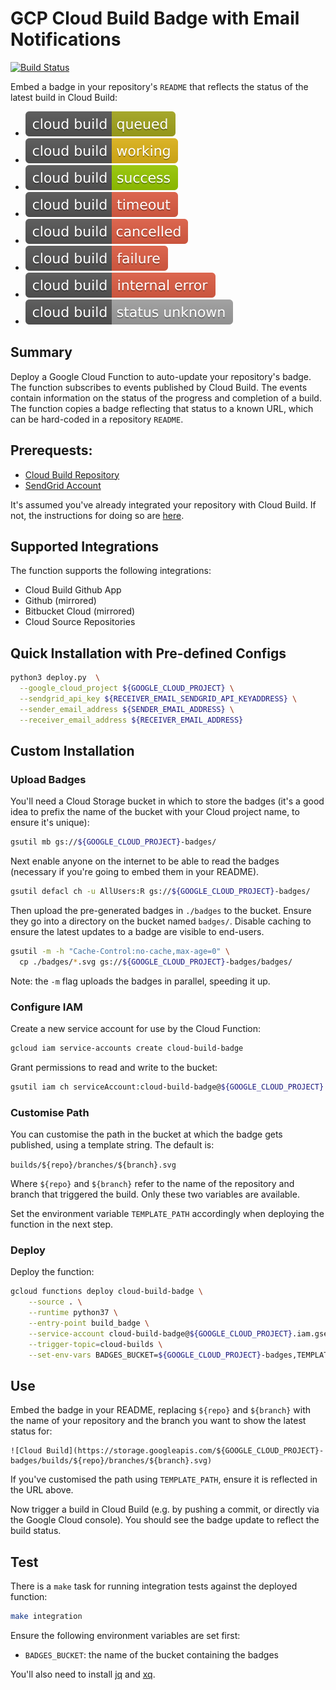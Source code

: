 # GCP Cloud Build Badge with Email Notifications

[![Build Status](https://travis-ci.com/BhanukaUOM/GCP-Cloud-Build-Badge-with-Email-Notifications.svg?branch=master)](https://travis-ci.com/BhanukaUOM/GCP-Cloud-Build-Badge-with-Email-Notifications)

Embed a badge in your repository's `README` that reflects the status of the latest build in Cloud Build:

- ![](./badges/queued.svg)
- ![](./badges/working.svg)
- ![](./badges/success.svg)
- ![](./badges/timeout.svg)
- ![](./badges/cancelled.svg)
- ![](./badges/failure.svg)
- ![](./badges/internal_error.svg)
- ![](./badges/status_unknown.svg)

## Summary

Deploy a Google Cloud Function to auto-update your repository's badge. The function subscribes to events published by Cloud Build. The events contain information on the status of the progress and completion of a build. The function copies a badge reflecting that status to a known URL, which can be hard-coded in a repository `README`.

## Prerequests:

- [Cloud Build Repository](https://cloud.google.com/cloud-build/docs/running-builds/automate-builds)
- [SendGrid Account](https://sendgrid.com)

It's assumed you've already integrated your repository with Cloud Build. If not, the instructions for doing so are [here](https://cloud.google.com/cloud-build/docs/running-builds/automate-builds).

## Supported Integrations

The function supports the following integrations:

- Cloud Build Github App
- Github (mirrored)
- Bitbucket Cloud (mirrored)
- Cloud Source Repositories

## Quick Installation with Pre-defined Configs

```bash
python3 deploy.py  \
  --google_cloud_project ${GOOGLE_CLOUD_PROJECT} \
  --sendgrid_api_key ${RECEIVER_EMAIL_SENDGRID_API_KEYADDRESS} \
  --sender_email_address ${SENDER_EMAIL_ADDRESS} \
  --receiver_email_address ${RECEIVER_EMAIL_ADDRESS}
```

## Custom Installation

### Upload Badges

You'll need a Cloud Storage bucket in which to store the badges (it's a good idea to prefix the name of the bucket with your Cloud project name, to ensure it's unique):

```bash
gsutil mb gs://${GOOGLE_CLOUD_PROJECT}-badges/
```

Next enable anyone on the internet to be able to read the badges (necessary if you're going to embed them in your README).

```bash
gsutil defacl ch -u AllUsers:R gs://${GOOGLE_CLOUD_PROJECT}-badges/
```

Then upload the pre-generated badges in `./badges` to the bucket. Ensure they go into a directory on the bucket named `badges/`. Disable caching to ensure the latest updates to a badge are visible to end-users.

```bash
gsutil -m -h "Cache-Control:no-cache,max-age=0" \
  cp ./badges/*.svg gs://${GOOGLE_CLOUD_PROJECT}-badges/badges/
```

Note: the `-m` flag uploads the badges in parallel, speeding it up.

### Configure IAM

Create a new service account for use by the Cloud Function:

```bash
gcloud iam service-accounts create cloud-build-badge
```

Grant permissions to read and write to the bucket:

```bash
gsutil iam ch serviceAccount:cloud-build-badge@${GOOGLE_CLOUD_PROJECT}.iam.gserviceaccount.com:legacyObjectReader,legacyBucketWriter gs://${GOOGLE_CLOUD_PROJECT}-badges/
```

### Customise Path

You can customise the path in the bucket at which the badge gets published, using a template string. The default is:

`builds/${repo}/branches/${branch}.svg`

Where `${repo}` and `${branch}` refer to the name of the repository and branch that triggered the build. Only these two variables are available.

Set the environment variable `TEMPLATE_PATH` accordingly when deploying the function in the next step.

### Deploy

Deploy the function:

```bash
gcloud functions deploy cloud-build-badge \
    --source . \
    --runtime python37 \
    --entry-point build_badge \
    --service-account cloud-build-badge@${GOOGLE_CLOUD_PROJECT}.iam.gserviceaccount.com \
    --trigger-topic=cloud-builds \
    --set-env-vars BADGES_BUCKET=${GOOGLE_CLOUD_PROJECT}-badges,TEMPLATE_PATH='builds/${repo}/branches/${branch}.svg',SENDGRID_API_KEY=${SENDGRID_API_KEY},SENDER_EMAIL_ADDRESS=${SENDER_EMAIL_ADDRESS},RECEIVER_EMAIL_ADDRESS=${RECEIVER_EMAIL_ADDRESS}
```

## Use

Embed the badge in your README, replacing `${repo}` and `${branch}` with the name of your repository and the branch you want to show the latest status for:

```
![Cloud Build](https://storage.googleapis.com/${GOOGLE_CLOUD_PROJECT}-badges/builds/${repo}/branches/${branch}.svg)
```

If you've customised the path using `TEMPLATE_PATH`, ensure it is reflected in the URL above.

Now trigger a build in Cloud Build (e.g. by pushing a commit, or directly via the Google Cloud console). You should see the badge update to reflect the build status.

## Test

There is a `make` task for running integration tests against the deployed function:

```bash
make integration
```

Ensure the following environment variables are set first:

- `BADGES_BUCKET`: the name of the bucket containing the badges

You'll also need to install [jq](https://stedolan.github.io/jq/) and [xq](https://github.com/jeffbr13/xq).
